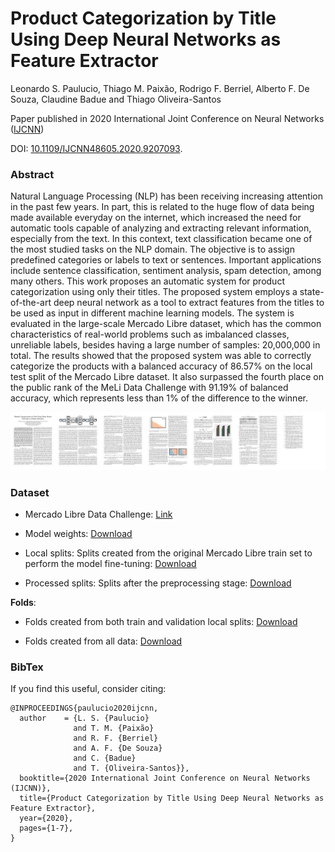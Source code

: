 # Product Categorization by Title Using Deep Neural Networks as Feature Extractor

Leonardo S. Paulucio, Thiago M. Paixão, Rodrigo F. Berriel, Alberto F. De Souza, Claudine Badue and Thiago Oliveira-Santos

Paper published in  2020 International Joint Conference on Neural Networks ([IJCNN](https://www.ijcnn.org/))

DOI: [10.1109/IJCNN48605.2020.9207093](https://doi.org/10.1109/IJCNN48605.2020.9207093).

### Abstract
Natural Language Processing (NLP) has been receiving increasing attention in the past few years. In part, this is related to the huge flow of data being made available everyday on the internet, which increased the need for automatic tools capable of analyzing and extracting relevant information, especially from the text. In this context, text classification became one of the most studied tasks on the NLP domain. The objective is to assign predefined categories or labels to text or sentences. Important applications include sentence classification, sentiment analysis, spam detection, among many others. This work proposes an automatic system for product categorization using only their titles. The proposed system employs a state-of-the-art deep neural network as a tool to extract features from the titles to be used as input in different machine learning models. The system is evaluated in the large-scale Mercado Libre dataset, which has the common characteristics of real-world problems such as imbalanced classes, unreliable labels, besides having a large number of samples: 20,000,000 in total. The results showed that the proposed system was able to correctly categorize the products with a balanced accuracy of 86.57% on the local test split of the Mercado Libre dataset. It also surpassed the fourth place on the public rank of the MeLi Data Challenge with 91.19% of balanced accuracy, which represents less than 1% of the difference to the winner.

[![Overview](https://github.com/lspaulucio/product-categorization-ijcnn-2020/blob/master/images/thumbnail.jpeg)](https://ieeexplore.ieee.org/document/9207093)

### Dataset

- Mercado Libre Data Challenge: [Link](https://ml-challenge.mercadolibre.com/downloads)

- Model weights: [Download](https://drive.google.com/drive/folders/1taz_iIwJQ-AunaF5EzFZ9d39HvriKe6Q?usp=sharing)

- Local splits: 
Splits created from the original Mercado Libre train set to perform the model fine-tuning: [Download](https://drive.google.com/drive/folders/1YY8I9o-R7BvU8WGRLaUKhoOsvI1gqe-o?usp=sharing)

- Processed splits: 
Splits after the preprocessing stage: [Download](https://drive.google.com/drive/folders/11ey3nY4UhA_A-aqp9Xo7maTr-3IJT0Mu?usp=sharing)

**Folds**: 
- Folds created from both train and validation local splits: [Download](https://drive.google.com/drive/folders/1249DBijRF06JGLi7FQQluCKIR9Uht2WI?usp=sharing)

- Folds created from all data: [Download](https://drive.google.com/drive/folders/1Uq4BvADvm93CWdXuXjfEcRdSjpaZGrSP?usp=sharing)

### BibTex

If you find this useful, consider citing:
    
    @INPROCEEDINGS{paulucio2020ijcnn,
      author    = {L. S. {Paulucio} 
                  and T. M. {Paixão} 
                  and R. F. {Berriel} 
                  and A. F. {De Souza} 
                  and C. {Badue} 
                  and T. {Oliveira-Santos}},
      booktitle={2020 International Joint Conference on Neural Networks (IJCNN)}, 
      title={Product Categorization by Title Using Deep Neural Networks as Feature Extractor}, 
      year={2020},
      pages={1-7},
    }
